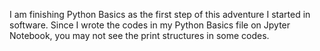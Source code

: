 I am finishing Python Basics as the first step of this adventure I started in software.
Since I wrote the codes in my Python Basics file on Jpyter Notebook, you may not see the print structures in some codes.
